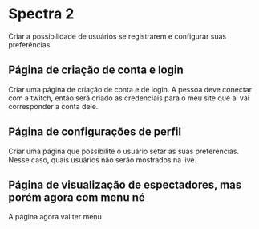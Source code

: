 # Spectra 2
Criar a possibilidade de usuários se registrarem e configurar suas preferências.

## Página de criação de conta e login
Criar uma página de criação de conta e de login. 
A pessoa deve conectar com a twitch, então será criado as credenciais para o meu site que ai vai corresponder a conta dele.


## Página de configurações de perfil
Criar uma página que possibilite o usuário setar as suas preferências. Nesse caso, quais usuários não serão mostrados na live.

## Página de visualização de espectadores, mas porém agora com menu né
A página agora vai ter menu
